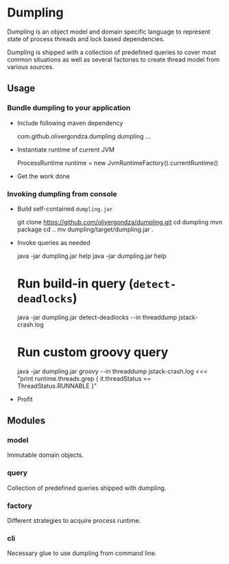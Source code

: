 # Dumpling

Dumpling is an object model and domain specific language to represent state of
process threads and lock based dependencies.

Dumpling is shipped with a collection of predefined queries to cover most common
situations as well as several factories to create thread model from various sources.

## Usage

### Bundle dumpling to your application

- Include following maven dependency

    <dependency>
      <groupId>com.github.olivergondza.dumpling</groupId>
      <artifactId>dumpling</artifactId>
      <version>...</version>
    </dependency>

- Instantiate runtime of current JVM

    ProcessRuntime runtime = new JvmRuntimeFactory().currentRuntime()

- Get the work done

### Invoking dumpling from console

- Build self-contained `dumpling.jar`

    git clone https://github.com/olivergondza/dumpling.git
    cd dumpling
    mvn package
    cd ..
    mv dumpling/target/dumpling.jar .

- Invoke queries as needed

    java -jar dumpling.jar help
    java -jar dumpling.jar help <command>

    # Run build-in query (`detect-deadlocks`)
    java -jar dumpling.jar detect-deadlocks --in threaddump jstack-crash.log

    # Run custom groovy query
    java -jar dumpling.jar groovy --in threaddump jstack-crash.log <<< "print runtime.threads.grep { it.threadStatus == ThreadStatus.RUNNABLE }"

- Profit

## Modules

### model

Immutable domain objects.

### query

Collection of predefined queries shipped with dumpling.

### factory

Different strategies to acquire process runtime.

### cli

Necessary glue to use dumpling from command line.
